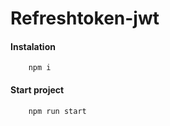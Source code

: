 # Refreshtoken-jwt

#### Instalation

```
    npm i
```

#### Start project

```
    npm run start
```
